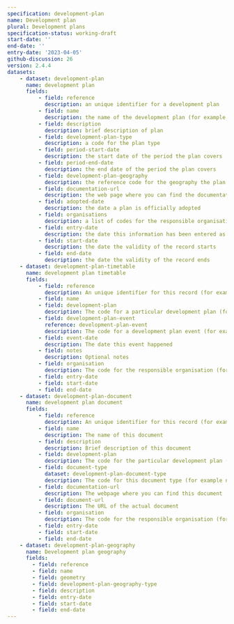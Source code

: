 ```yaml
---
specification: development-plan
name: Development plan
plural: Development plans
specification-status: working-draft
start-date: ''
end-date: ''
entry-date: '2023-04-05'
github-discussion: 26
version: 2.4.4
datasets:
    - dataset: development-plan
      name: development plan
      fields:
          - field: reference
            description: an unique identifier for a development plan
          - field: name
            description: the name of the development plan (for example, The Adopted Local Plan for Leeds)
          - field: description
            description: brief description of plan
          - field: development-plan-type
            description: a code for the plan type
          - field: period-start-date
            description: the start date of the period the plan covers
          - field: period-end-date
            description: the end date of the period the plan covers
          - field: development-plan-geography
            description: the reference code for the geography the plan covers
          - field: documentation-url
            description: the web page where you can find the documentation for the plan
          - field: adopted-date
            description: the date a plan is officially adopted
          - field: organisations
            description: a list of codes for the responsible organisations, separated by ;
          - field: entry-date
            description: the date this information has been entered as a record
          - field: start-date
            description: the date the validity of the record starts
          - field: end-date
            description: the date the validity of the record ends
    - dataset: development-plan-timetable
      name: development plan timetable
      fields:
          - field: reference
            description: An unique identifier for this record (for example, xyz-wquiw-309)
          - field: name
          - field: development-plan
            description: The code for a particular development plan (for example, dorcester-new-local-plan)
          - field: development-plan-event
            reference: development-plan-event
            description: The code for a development plan event (for example plan-adopted)
          - field: event-date
            description: The date this event happened 
          - field: notes
            description: Optional notes
          - field: organisation
            description: The code for the responsible organisation (for example, local-authority-eng:BST)
          - field: entry-date   
          - field: start-date
          - field: end-date
    - dataset: development-plan-document
      name: development plan document
      fields:
          - field: reference
            description: An unique identifier for this record (for example, xyz-123-abc)
          - field: name
            description: The name of this document
          - field: description
            description: Brief description of this document
          - field: development-plan
            description: The code for the particular development plan (for example, dorcester-new-local-plan)
          - field: document-type
            dataset: development-plan-document-type
            description: The code for this document type (for example new-report)
          - field: documentation-url
            description: The webpage where you can find this document 
          - field: document-url
            description: The URL of the actual document
          - field: organisation
            description: The code for the responsible organisation (for example, local-authority-eng:BST)
          - field: entry-date   
          - field: start-date
          - field: end-date
    - dataset: development-plan-geography
      name: Development plan geography
      fields:
        - field: reference
        - field: name
        - field: geometry
        - field: development-plan-geography-type
        - field: description
        - field: entry-date
        - field: start-date
        - field: end-date
---
```

